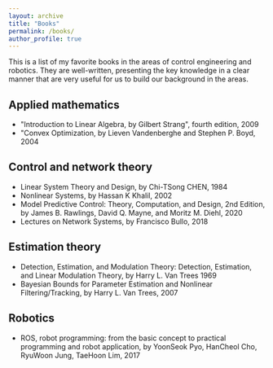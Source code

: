 ```yaml
---
layout: archive
title: "Books"
permalink: /books/
author_profile: true
---
```


This is a list of my favorite books in the areas of control engineering and robotics. They are well-written, presenting the key knowledge in a clear manner that are very useful for us to build our background in the areas.

## Applied mathematics

-  "Introduction to Linear Algebra, by Gilbert Strang", fourth edition, 2009
-  "Convex Optimization, by Lieven Vandenberghe and Stephen P. Boyd, 2004 

## Control and network theory

-  Linear System Theory and Design, by Chi-TSong CHEN, 1984
-  Nonlinear Systems, by Hassan K Khalil, 2002
-  Model Predictive Control: Theory, Computation, and Design, 2nd Edition, by James B. Rawlings, David Q. Mayne, and Moritz M. Diehl, 2020
-  Lectures on Network Systems, by Francisco Bullo, 2018

## Estimation theory

-  Detection, Estimation, and Modulation Theory: Detection, Estimation, and Linear Modulation Theory, by Harry L. Van Trees 1969
-  Bayesian Bounds for Parameter Estimation and Nonlinear Filtering/Tracking, by Harry L. Van Trees, 2007

## Robotics

-  ROS, robot programming: from the basic concept to practical programming and robot application, by YoonSeok Pyo, HanCheol Cho, RyuWoon Jung, TaeHoon Lim, 2017
